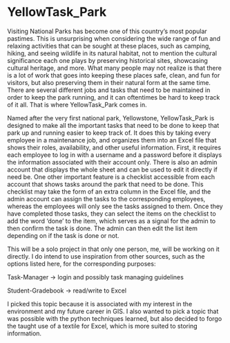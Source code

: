 # YellowTask_Park

   Visiting National Parks has become one of this country’s most popular pastimes. This is unsurprising when considering the wide range of fun and relaxing activities that can be sought at these places, such as camping, hiking, and seeing wildlife in its natural habitat, not to mention the cultural significance each one plays by preserving historical sites, showcasing cultural heritage, and more. What many people may not realize is that there is a lot of work that goes into keeping these places safe, clean, and fun for visitors, but also preserving them in their natural form at the same time. There are several different jobs and tasks that need to be maintained in order to keep the park running, and it can oftentimes be hard to keep track of it all. That is where YellowTask_Park comes in.
   
   Named after the very first national park, Yellowstone, YellowTask_Park is designed to make all the important tasks that need to be done to keep that park up and running easier to keep track of. It does this by taking every employee in a maintenance job, and organizes them into an Excel file that shows their roles, availability, and other useful information. First, it requires each employee to log in with a username and a password before it displays the information associated with their account only. There is also an admin account that displays the whole sheet and can be used to edit it directly if need be. One other important feature is a checklist accessible from each account that shows tasks around the park that need to be done. This checklist may take the form of an extra column in the Excel file, and the admin account can assign the tasks to the corresponding employees, whereas the employees will only see the tasks assigned to them. Once they have completed those tasks, they can select the items on the checklist to add the word ‘done’ to the item, which serves as a signal for the admin to then confirm the task is done. The admin can then edit the list item depending on if the task is done or not.
   
   This will be a solo project in that only one person, me, will be working on it directly. I do intend to use inspiration from other sources, such as the options listed here, for the corresponding purposes:

 Task-Manager -> login and possibly task managing guidelines

 Student-Gradebook -> read/write to Excel

   I picked this topic because it is associated with my interest in the environment and my future career in GIS. I also wanted to pick a topic that was possible with the python techniques learned, but also decided to forgo the taught use of a textile for Excel, which is more suited to storing information. 
